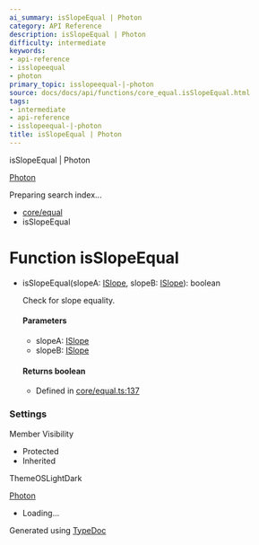 ```yaml
---
ai_summary: isSlopeEqual | Photon
category: API Reference
description: isSlopeEqual | Photon
difficulty: intermediate
keywords:
- api-reference
- isslopeequal
- photon
primary_topic: isslopeequal-|-photon
source: docs/docs/api/functions/core_equal.isSlopeEqual.html
tags:
- intermediate
- api-reference
- isslopeequal-|-photon
title: isSlopeEqual | Photon
---
```

isSlopeEqual | Photon

[Photon](../index.md)




Preparing search index...

* [core/equal](../modules/core_equal.md)
* isSlopeEqual

# Function isSlopeEqual

* isSlopeEqual(slopeA: [ISlope](../interfaces/core_maker.ISlope.md), slopeB: [ISlope](../interfaces/core_maker.ISlope.md)): boolean

  Check for slope equality.

  #### Parameters

  + slopeA: [ISlope](../interfaces/core_maker.ISlope.md)
  + slopeB: [ISlope](../interfaces/core_maker.ISlope.md)

  #### Returns boolean

  + Defined in [core/equal.ts:137](https://github.com/mwhite454/photon/blob/main/packages/photon/src/core/equal.ts#L137)

### Settings

Member Visibility

* Protected
* Inherited

ThemeOSLightDark

[Photon](../index.md)

* Loading...

Generated using [TypeDoc](https://typedoc.org/)
